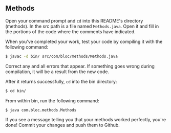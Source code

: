 ## Methods

Open your command prompt and `cd` into this README's directory (methods). In the src path is a file named `Methods.java`. Open it and fill in the portions of the code where the comments have indicated.

When you've completed your work, test your code by compiling it with the following command:

``` bash
$ javac -d bin/ src/com/bloc/methods/Methods.java
```

Correct any and all errors that appear. If something goes wrong during compilation, it will be a result from the new code.

After it returns successfully, `cd` into the bin directory:

``` bash
$ cd bin/
```

From within bin, run the following command:

``` bash
$ java com.bloc.methods.Methods
```

If you see a message telling you that your methods worked perfectly, you're done! Commit your changes and push them to Github.